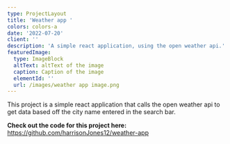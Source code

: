 ```yaml
---
type: ProjectLayout
title: 'Weather app '
colors: colors-a
date: '2022-07-20'
client: ''
description: 'A simple react application, using the open weather api.'
featuredImage:
  type: ImageBlock
  altText: altText of the image
  caption: Caption of the image
  elementId: ''
  url: /images/weather app image.png
---
```

This project is a simple react application that calls the open weather api to get data based off the city name entered in the search bar.

**Check out the code for this project here:** <https://github.com/harrisonJones12/weather-app>
